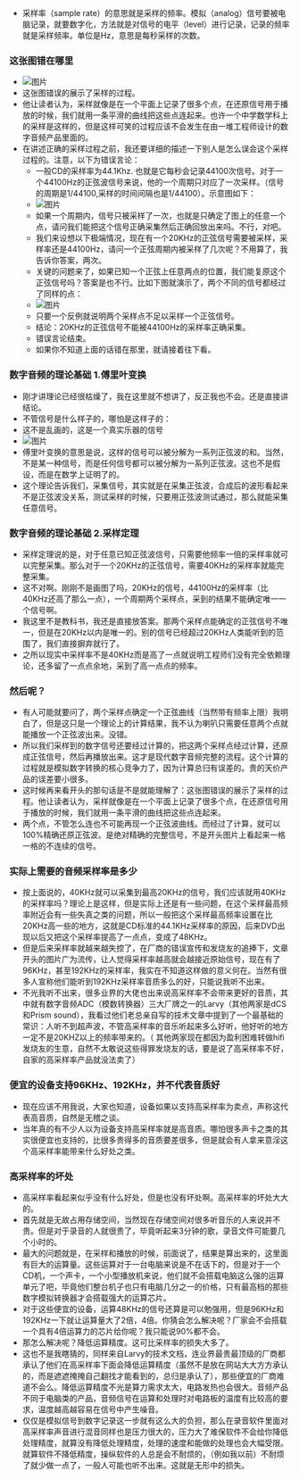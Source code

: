 - 采样率（sample rate）的意思就是采样的频率。模拟（analog）信号要被电脑记录，就要数字化，方法就是对信号的电平（level）进行记录，记录的频率就是采样频率。单位是Hz，意思是每秒采样的次数。

### 这张图错在哪里
- ![图片](https://user-images.githubusercontent.com/42371034/218047432-ef12d590-9ba1-474b-b27b-838169ee8729.png)
- 这张图错误的展示了采样的过程。
- 他让读者认为，采样就像是在一个平面上记录了很多个点，在还原信号用于播放的时候，我们就用一条平滑的曲线把这些点连起来。也许一个中学数学科上的采样是这样的，但是这样可笑的过程应该不会发生在由一堆工程师设计的数字音频产品里面的。
- 在讲述正确的采样过程之前，我还要详细的描述一下别人是怎么误会这个采样过程的。注意，以下为错误言论：
  - 一般CD的采样率为44.1Khz. 也就是它每秒会记录44100次信号。对于一个44100Hz的正弦波信号来说，他的一个周期只对应了一次采样。（信号的周期是1/44100,采样的时间间隔也是1/44100）。示意图如下：
  - ![图片](https://user-images.githubusercontent.com/42371034/218050853-52769634-8e71-4bef-af31-f0b12fca5bef.png)
  - 如果一个周期内，信号只被采样了一次，也就是只确定了图上的任意一个点，请问我们能把这个信号正确采集然后正确回放出来吗。不行，对吧。
  - 我们来设想以下极端情况，现在有一个20KHz的正弦信号需要被采样，采样率还是44100Hz，请问一个正弦周期内被采样了几次呢？不用算了，我告诉你答案，两次。
  - 关键的问题来了，如果已知一个正弦上任意两点的位置，我们能复原这个正弦信号吗？答案是也不行。比如下图就演示了，两个不同的信号都经过了同样的点：
  - ![图片](https://user-images.githubusercontent.com/42371034/218053185-486efb32-ac93-4b49-a0b1-42e732100e67.png)
  - 只要一个反例就说明两个采样点不足以采样一个正弦信号。
  - 结论：20KHz的正弦信号不能被44100Hz的采样率正确采集。
  - 错误言论结束。
  - 如果你不知道上面的话错在那里，就请接着往下看。
### 数字音频的理论基础 1.傅里叶变换
- 刚才讲理论已经很枯燥了，我在这里就不想讲了，反正我也不会。还是直接讲结论。
- 不管信号是什么样子的，哪怕是这样子的：
- 这不是乱画的，这是一个真实乐器的信号
-   ![图片](https://user-images.githubusercontent.com/42371034/218054584-0463aa69-dd3e-4558-b925-061e28c7bc83.png)
- 傅里叶变换的意思是说，这样的信号可以被分解为一系列正弦波的和。当然，不是某一种信号，而是任何信号都可以被分解为一系列正弦波。这也不是假设，而是在数学上证明了的。
- 这个理论告诉我们，采集信号，其实就是在采集正弦波，合成后的波形看起来不是正弦波没关系，测试采样的时候，只要用正弦波测试通过，那么就能采集任意信号。

### 数字音频的理论基础 2.采样定理
- 采样定理说的是，对于任意已知正弦波信号，只需要他频率一倍的采样率就可以完整采集。那么对于一个20KHz的正弦信号，需要40KHz的采样率就能完整采集。
- 这不对啊。刚刚不是画图了吗，20KHz的信号，44100Hz的采样率（比40KHz还高了那么一点），一个周期两个采样点，采到的结果不能确定唯一一个信号啊。
- 我这里不是教科书，我还是直接放答案。那两个采样点能确定的正弦信号不唯一，但是在20KHz以内是唯一的。别的信号已经超过20KHz人类能听到的范围了，我们直接摒弃就行了。
- 之所以现实中采样率不是40KHz而是高了一点就说明工程师们没有完全依赖理论，还多留了一点点余地，采到了高一点点的频率。
### 然后呢？
- 有人可能就要问了，两个采样点确定一个正弦曲线（当然带有频率上限）我明白了，但是这只是一个理论上的计算结果，我不认为喇叭只需要任意两个点就能播放一个正弦波出来。没错。
- 所以我们采样到的数字信号还要经过计算的，把这两个采样点经过计算，还原成正弦信号，然后再播放出来。这才是现代数字音频完整的流程。这个计算的过程就是模拟数字转换的核心竞争力了，因为计算总归有误差的。贵的天价产品的误差要小很多。
- 这时候再来看开头的那句话是不是就能理解了：这张图错误的展示了采样的过程。他让读者认为，采样就像是在一个平面上记录了很多个点，在还原信号用于播放的时候，我们就用一条平滑的曲线把这些点连起来。
- 两个点，不管怎么连也不可能再现一个正弦波曲线。而经过了计算，就可以100%精确还原正弦波。是绝对精确的完整信号，不是开头图片上看起来一格一格的不连续的信号。
### 实际上需要的音频采样率是多少
- 按上面说的，40KHz就可以采集到最高20KHz的信号，我们应该就用40KHz的采样率吗？理论上是这样，但是实际上还是有一些问题，在这个采样最高频率附近会有一些失真之类的问题，所以一般把这个采样最高频率设置在比20KHz高一些的地方，这就是CD标准的44.1KHz采样率的原因，后来DVD出现以后又把这个采样率提高了一点点，变成了48KHz。
- 但是后来采样率就越来越失控了，在厂商的错误宣传和发烧友的追捧下，文章开头的图片广为流传，让人觉得采样率越高就会越接近原始信号，现在有了96KHz，甚至192KHz的采样率，我实在不知道这样做的意义何在。当然有很多人宣称他们能听到192KHz采样率音质多么的好，只能说我听不出来。
- 不光我听不出来，很多业界的大佬也出来说高采样率不会带来更好的音质，其中就有数字音频ADC（模数转换器）三大厂牌之一的Larvy（其他两家是dCS和Prism sound），我看过他们老总亲自写的技术文章中提到了一个最基础的常识：人听不到超声波，不管高采样率的音乐听起来多么好听，他好听的地方一定不是20KHZ以上的频率带来的。（ 其他两家现在都因为盈利困难转做hifi发烧友的生意，自然不太敢说这些得罪发烧友的话，要是说了高采样率不好，自家的高采样率产品就没法卖了）
### 便宜的设备支持96KHz、192KHz，并不代表音质好
- 现在应该不用我说，大家也知道，设备如果以支持高采样率为卖点，声称这代表高音质，自然是无稽之谈。
- 当年真的有不少人以为设备支持高采样率就是高音质。哪怕很多声卡之类的其实很便宜也支持的，比很多贵得多的音质要差很多，但是就会有人拿来意淫这个高采样率能带来什么好处之类。
### 高采样率的坏处
- 高采样率看起来似乎没有什么好处，但是也没有坏处啊。高采样率的坏处大大的。
- 首先就是无故占用存储空间，当然现在存储空间对很多听音乐的人来说并不贵。但是对于录音的人就很贵了，毕竟听起来3分钟的歌，录音文件可能要几个小时的。
- 最大的问题就是，在采样和播放的时候，前面说了，结果是算出来的，这里面有巨大的运算量。这些运算对于一台电脑来说是不在话下的，但是对于一个CD机，一个声卡，一个小型播放机来说，他们就不会搭载电脑这么强的运算单元了吧，毕竟他们整台机子也只有电脑几分之一的价格，只有最高档的那些数字模拟转换器才会搭载强大的运算芯片。
- 对于这些便宜的设备，运算48KHz的信号还算是可以勉强用，但是96KHz和192KHz一下就让运算量大了2倍，4倍。你猜会怎么解决呢？厂家会不会搭载一个具有4倍运算力的芯片给你呢？我只能说90%都不会。
- 那怎么解决呢？降低运算精度。这可比采样率的损失大多了。
- 这也不是我瞎猜的，同样来自Larvy的技术文档，连业界最贵最顶级的厂商都承认了他们在高采样率下面会降低运算精度（虽然不是放在网站大大方方承认的，而是遮遮掩掩自己翻找才能看到的，总归是承认了），那些便宜的厂商难道不会么。降低运算精度不光是算力需求太大，电路发热也会很大。音频产品不同于电脑类的产品，音频信号在运算和处理时对电路板的温度有比较高的要求，温度越高越容易在信号中产生噪音。
- 仅仅是模拟信号到数字记录这一步就有这么大的负担，那么在录音软件里面对高采样率声音进行混音同样也是压力很大的，压力大了难保软件不会给你降低处理精度，就算没有降低处理精度，处理的速度和能做的处理也会大幅受限。就算软件不降低精度，操纵软件的人总是会不耐烦的，（例如我以前）不耐烦了就少做一点了，一般人可能也听不出来。这就是无形中的损失。
